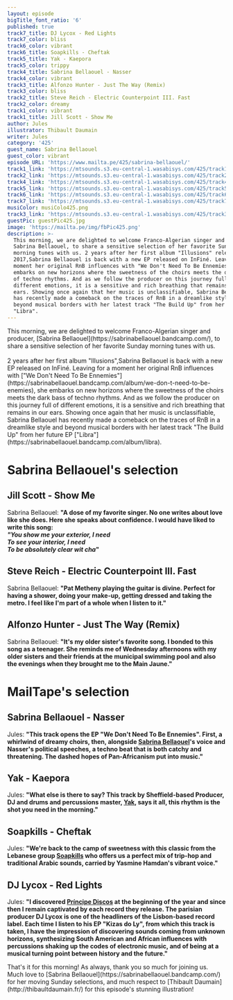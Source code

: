 ```yaml
---
layout: episode
bigTitle_font_ratio: '6'
published: true
track7_title: DJ Lycox - Red Lights
track7_color: bliss
track6_color: vibrant
track6_title: Soapkills - Cheftak
track5_title: Yak - Kaepora
track5_color: trippy
track4_title: Sabrina Bellaouel - Nasser
track4_color: vibrant
track3_title: Alfonzo Hunter - Just The Way (Remix)
track3_color: bliss
track2_title: Steve Reich - Electric Counterpoint III. Fast
track2_color: dreamy
track1_color: vibrant
track1_title: Jill Scott - Show Me
author: Jules
illustrator: Thibault Daumain
writer: Jules
category: '425'
guest_name: Sabrina Bellaouel
guest_color: vibrant
episode_URL: 'https://www.mailta.pe/425/sabrina-bellaouel/'
track1_link: 'https://mtsounds.s3.eu-central-1.wasabisys.com/425/track1.mp3'
track2_link: 'https://mtsounds.s3.eu-central-1.wasabisys.com/425/track2.mp3'
track4_link: 'https://mtsounds.s3.eu-central-1.wasabisys.com/425/track4.mp3'
track5_link: 'https://mtsounds.s3.eu-central-1.wasabisys.com/425/track5.mp3'
track6_link: 'https://mtsounds.s3.eu-central-1.wasabisys.com/425/track6.mp3'
track7_link: 'https://mtsounds.s3.eu-central-1.wasabisys.com/425/track7.mp3'
musiColor: musiColo425.png
track3_link: 'https://mtsounds.s3.eu-central-1.wasabisys.com/425/track3.mp3'
guestPic: guestPic425.jpg
image: 'https://mailta.pe/img/fbPic425.png'
description: >-
  This morning, we are delighted to welcome Franco-Algerian singer and producer,
  Sabrina Bellaouel, to share a sensitive selection of her favorite Sunday
  morning tunes with us. 2 years after her first album "Illusions" released in
  2017,Sabrina Bellaouel is back with a new EP released on InFiné. Leaving for a
  moment her original RnB influences with "We Don't Need To Be Ennemies", she
  embarks on new horizons where the sweetness of the choirs meets the dark bass
  of techno rhythms. And as we follow the producer on this journey full of
  different emotions, it is a sensitive and rich breathing that remains in our
  ears. Showing once again that her music is unclassifiable, Sabrina Bellaouel
  has recently made a comeback on the traces of RnB in a dreamlike style and
  beyond musical borders with her latest track "The Build Up" from her future EP
  "Libra".
---
```

<p id="introduction"> This morning, we are delighted to welcome Franco-Algerian singer and producer, [Sabrina Bellaouel](https://sabrinabellaouel.bandcamp.com/), to share a sensitive selection of her favorite Sunday morning tunes with us.
<br><br>
2 years after her first album "Illusions",Sabrina Bellaouel is back with a new EP released on InFiné. Leaving for a moment her original RnB influences with ["We Don't Need To Be Ennemies"](https://sabrinabellaouel.bandcamp.com/album/we-don-t-need-to-be-enemies), she embarks on new horizons where the sweetness of the choirs meets the dark bass of techno rhythms. And as we follow the producer on this journey full of different emotions, it is a sensitive and rich breathing that remains in our ears. Showing once again that her music is unclassifiable, Sabrina Bellaouel has recently made a comeback on the traces of RnB in a dreamlike style and beyond musical borders with her latest track "The Build Up" from her future EP ["Libra"](https://sabrinabellaouel.bandcamp.com/album/libra).
</p>


# Sabrina Bellaouel's selection

## Jill Scott - Show Me
Sabrina Bellaouel: **"**A dose of my favorite singer. No one writes about love like she does. Here she speaks about confidence. I would have liked to write this song:<br>
<i>"You show me your exterior, I need<br>
To see your interior, I need<br>
To be absolutely clear wit cha</i>**"**

## Steve Reich - Electric Counterpoint III. Fast
Sabrina Bellaouel: **"**Pat Metheny playing the guitar is divine. Perfect for having a shower, doing your make-up, getting dressed and taking the metro. I feel like I'm part of a whole when I listen to it.**"**

## Alfonzo Hunter - Just The Way (Remix)
Sabrina Bellaouel: **"**It's my older sister's favorite song. I bonded to this song as a teenager. She reminds me of Wednesday afternoons with my older sisters and their friends at the municipal swimming pool and also the evenings when they brought me to the Main Jaune.**"**


# MailTape's selection

## Sabrina Bellaouel - Nasser
Jules: **"**This track opens the EP "We Don't Need To Be Ennemies". First, a whirlwind of dreamy choirs, then, alongside [Sabrina Bellaouel](https://sabrinabellaouel.bandcamp.com/)'s voice and Nasser's political speeches, a techno beat that is both catchy and threatening. The dashed hopes of Pan-Africanism put into music.**"**

## Yak - Kaepora
Jules: **"**What else is there to say? This track by Sheffield-based Producer, DJ and drums and percussions master, [Yak](https://yaksound.bandcamp.com/), says it all, this rhythm is the shot you need in the morning.**"**

## Soapkills - Cheftak
Jules: **"**We're back to the camp of sweetness with this classic from the Lebanese group [Soapkills](https://soapkills.bandcamp.com/) who offers us a perfect mix of trip-hop and traditional Arabic sounds, carried by Yasmine Hamdan's vibrant voice.**"**

## DJ Lycox - Red Lights
Jules: **"**I discovered [Príncipe Discos](https://principediscos.bandcamp.com/) at the beginning of the year and since then I remain captivated by each record they release. The parisian producer DJ Lycox is one of the headliners of the Lisbon-based record label. Each time I listen to his EP "Kizas do Ly", from which this track is taken, I have the impression of discovering sounds coming from unknown horizons, synthesizing South American and African influences with percussions shaking up the codes of electronic music, and of being at a musical turning point between history and the future.**"**


<p id="outroduction">That's it for this morning! As always, thank you so much for joining us. Much love to [Sabrina Bellaouel](https://sabrinabellaouel.bandcamp.com/) for her moving Sunday selections, and much respect to [Thibault Daumain](http://thibaultdaumain.fr/) for this episode's stunning illustration!</p>
